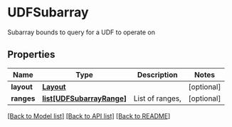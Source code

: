 # UDFSubarray

Subarray bounds to query for a UDF to operate on

## Properties

| Name       | Type                                              | Description     | Notes      |
| ---------- | ------------------------------------------------- | --------------- | ---------- |
| **layout** | [**Layout**](Layout.md)                           |                 | [optional] |
| **ranges** | [**list[UDFSubarrayRange]**](UDFSubarrayRange.md) | List of ranges, | [optional] |

[[Back to Model list]](../README.md#documentation-for-models) [[Back to API list]](../README.md#documentation-for-api-endpoints) [[Back to README]](../README.md)
